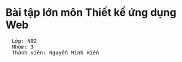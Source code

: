 # Bài tập lớn môn Thiết kế ứng dụng Web
<pre>
  Lớp: N02
  Nhóm: 3
  Thành viên: Nguyễn Minh Hiển
</pre>
